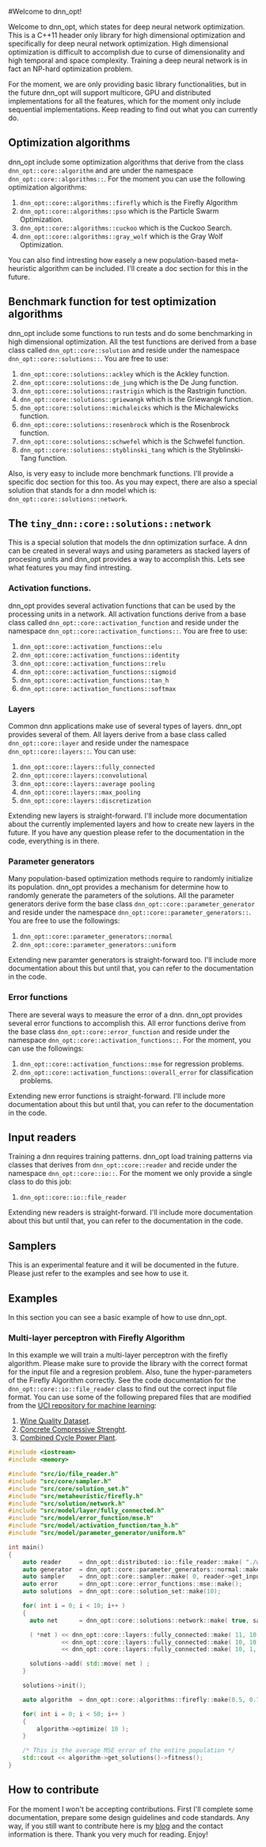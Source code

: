 #Welcome to dnn_opt!

Welcome to dnn_opt, which states for deep neural network optimization. This is a C++11 header only library for high dimensional optimization and specifically for deep neural network optimization. High dimensional optimization is difficult to accomplish due to curse of dimensionality and high temporal and space complexity. Training a deep neural network is in fact an NP-hard optimization problem. 

For the moment, we are only providing basic library functionalities, but in the future dnn_opt will support multicore, GPU and distributed implementations for all the features, which for the moment only include sequential implementations. Keep reading to find out what you can currently do.

## Optimization algorithms

dnn_opt include some optimization algorithms that derive from the class `dnn_opt::core::algorithm` and are under the namespace `dnn_opt::core::algorithms::`. For the moment you can use the following optimization algorithms:

1. `dnn_opt::core::algorithms::firefly` which is the Firefly Algorithm
2. `dnn_opt::core::algorithms::pso` which is the Particle Swarm Optimization.
3. `dnn_opt::core::algorithms::cuckoo` which is the Cuckoo Search.
4. `dnn_opt::core::algorithms::gray_wolf` which is the Gray Wolf Optimization.

You can also find intresting how easely a new population-based meta-heuristic algorithm can be included. I'll create a doc section for this in the future.

## Benchmark function for test optimization algorithms

dnn_opt include some functions to run tests and do some benchmarking in high dimensional optimization. All the test functions are derived from a base class called `dnn_opt::core::solution` and reside under the namespace `dnn_opt::core::solutions::`. You are free to use:

1. `dnn_opt::core::solutions::ackley` which is the Ackley function.
2. `dnn_opt::core::solutions::de_jung` which is the De Jung function.
3. `dnn_opt::core::solutions::rastrigin` which is the Rastrigin function.
4. `dnn_opt::core::solutions::griewangk` which is the Griewangk function.
5. `dnn_opt::core::solutions::michaleicks` which is the Michalewicks function.
6. `dnn_opt::core::solutions::rosenbrock` which is the Rosenbrock function.
7. `dnn_opt::core::solutions::schwefel` which is the Schwefel function.
8. `dnn_opt::core::solutions::styblinski_tang` which is the Styblinski-Tang function.

Also, is very easy to include more benchmark functions. I'll provide a specific doc section for this too. As you may expect, there are also a special solution that stands for a dnn model which is: `dnn_opt::core::solutions::network`.

## The `tiny_dnn::core::solutions::network`

This is a special solution that models the dnn optimization surface. A dnn can be created in several ways and using parameters as stacked layers of procesing units and dnn_opt provides a way to accomplish this. Lets see what features you may find intresting.

### Activation functions.

dnn_opt provides several activation functions that can be used by the processing units in a network. All activation functions derive from a base class called `dnn_opt::core::activation_function` and reside under the namespace `dnn_opt::core::activation_functions::`. You are free to use:

1. `dnn_opt::core::activation_functions::elu`
2. `dnn_opt::core::activation_functions::identity`
3. `dnn_opt::core::activation_functions::relu`
4. `dnn_opt::core::activation_functions::sigmoid`
5. `dnn_opt::core::activation_functions::tan_h`
6. `dnn_opt::core::activation_functions::softmax`

### Layers

Common dnn applications make use of several types of layers. dnn_opt provides several of them. All layers derive from a base class called `dnn_opt::core::layer` and reside under the namespace `dnn_opt::core::layers::`. You can use:

1. `dnn_opt::core::layers::fully_connected`
2. `dnn_opt::core::layers::convolutional`
3. `dnn_opt::core::layers::average pooling`
4. `dnn_opt::core::layers::max_pooling`
5. `dnn_opt::core::layers::discretization`

Extending new layers is straight-forward. I'll include more documentation about the currently implemented layers and how to create new layers in the future. If you have any question please refer to the documentation in the code, everything is in there.

### Parameter generators

Many population-based optimization methods require to randomly initialize its population. dnn_opt provides a mechanism for determine how to randomly generate the parameters of the solutions. All the parameter generators derive form the base class `dnn_opt::core::parameter_generator` and reside under the namespace `dnn_opt::core::parameter_generators::`. You are free to use the followings:

1. `dnn_opt::core::parameter_generators::normal`
2. `dnn_opt::core::parameter_generators::uniform`

Extending new paramter generators is straight-forward too. I'll include more documentation about this but until that, you can refer to the documentation in the code.

### Error functions

There are several ways to measure the error of a dnn. dnn_opt provides several error functions to accomplish this. All error functions derive from the base class `dnn_opt::core::error_function` and reside under the namespace `dnn_opt::core::activation_functions::`. For the moment, you can use the followings:

1. `dnn_opt::core::activation_functions::mse` for regression problems.
2. `dnn_opt::core::activation_functions::overall_error` for classification problems.

Extending new error functions is straight-forward. I'll include more documentation about this but until that, you can refer to the documentation in the code.

## Input readers

Training a dnn requires training patterns. dnn_opt load training patterns via classes that derives from `dnn_opt::core::reader` and recide under the namespace `dnn_opt::core::io::`. For the moment we only provide a single class to do this job:

1. `dnn_opt::core::io::file_reader`

Extending new readers is straight-forward. I'll include more documentation about this but until that, you can refer to the documentation in the code.

## Samplers

This is an experimental feature and it will be documented in the future. Please just refer to the examples and see how to use it.

## Examples

In this section you can see a basic example of how to use dnn_opt.

### Multi-layer perceptron with Firefly Algorithm

In this example we will train a multi-layer perceptron with the firefly algorithm. Please make sure to provide the library with the correct format for the input file and a regresion problem. Also, tune the hyper-parameters of the Firefly Algorithm correctly.  See the code documentation for the `dnn_opt::core::io::file_reader` class to find out the correct input file format. You can use some of the following prepared files that are modified from the [UCI repository for machine learning](http://archive.ics.uci.edu/ml/datasets.html):

1. [Wine Quality Dataset](docs/regression_problems/winequality-white.csv).
2. [Concrete Compressive Strenght](docs/regression_problems/concrete.csv). 
3. [Combined Cycle Power Plant](docs/regression_problems/ccpp.csv).

````c++
#include <iostream>
#include <memory>

#include "src/io/file_reader.h"
#include "src/core/sampler.h"
#include "src/core/solution_set.h"
#include "src/metaheuristic/firefly.h"
#include "src/solution/network.h"
#include "src/model/layer/fully_connected.h"
#include "src/model/error_function/mse.h"
#include "src/model/activation_function/tan_h.h"
#include "src/model/parameter_generator/uniform.h"

int main()
{
    auto reader     = dnn_opt::distributed::io::file_reader::make( "./winequality-white.csv" );
    auto generator  = dnn_opt::core::parameter_generators::normal::make( 0, 1 );
    auto sampler    = dnn_opt::core::sampler::make( 0, reader->get_input_data(), reader->get_output_data() );
    auto error      = dnn_opt::core::error_functions::mse::make();
    auto solutions  = dnn_opt::core::solution_set::make(10);

    for( int i = 0; i < 10; i++ )
    {
      auto net      = dnn_opt::core::solutions::network::make( true, sampler, error, generator );

      ( *net ) << dnn_opt::core::layers::fully_connected::make( 11, 10, dnn_opt::core::activation_functions::tan_h::make() )
               << dnn_opt::core::layers::fully_connected::make( 10, 10, dnn_opt::core::activation_functions::tan_h::make() )
               << dnn_opt::core::layers::fully_connected::make( 10, 1, dnn_opt::core::activation_functions::tan_h::make() )

      solutions->add( std::move( net ) ;
    }

    solutions->init();

    auto algorithm  = dnn_opt::core::algorithms::firefly::make(0.5, 0.75, 0.35, std::move( solutions ) );

    for( int i = 0; i < 50; i++ )
    {
        algorithm->optimize( 10 );
    }

    /* This is the average MSE error of the entire population */
    std::cout << algorithm->get_solutions()->fitness();
}

````

## How to contribute

For the moment I won't be accepting contributions. First I'll complete some documentation, prepare some design guidelines and code standards. Any way, if you still want to contribute here is my [blog](https://jairodelgado.github.io) and the contact information is there. Thank you very much for reading. Enjoy!